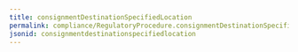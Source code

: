 ```yaml
---
title: consignmentDestinationSpecifiedLocation
permalink: compliance/RegulatoryProcedure.consignmentDestinationSpecifiedLocation.html
jsonid: consignmentdestinationspecifiedlocation
---
```

